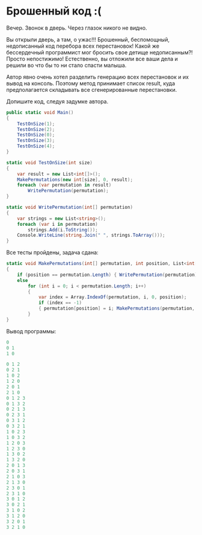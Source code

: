 # Брошенный код :(

Вечер. Звонок в дверь. Через глазок никого не видно.

Вы открыли дверь, а там, о ужас!!! Брошенный, беспомощный, недописанный код перебора всех перестановок! Какой же бессердечный программист мог бросить свое детище недописанным?! Просто непостижимо! Естественно, вы отложили все ваши дела и решили во что бы то ни стало спасти малыша.

Автор явно очень хотел разделить генерацию всех перестановок и их вывод на консоль. Поэтому метод принимает список result, куда предполагается складывать все сгенерированные перестановки.

Допишите код, следуя задумке автора.

```cs
public static void Main()
{
	TestOnSize(1);
	TestOnSize(2);
	TestOnSize(0);
	TestOnSize(3);
	TestOnSize(4);
}

static void TestOnSize(int size)
{
	var result = new List<int[]>();
	MakePermutations(new int[size], 0, result);
	foreach (var permutation in result)
		WritePermutation(permutation);
}

static void WritePermutation(int[] permutation)
{
	var strings = new List<string>();
	foreach (var i in permutation)
		strings.Add(i.ToString());
	Console.WriteLine(string.Join(" ", strings.ToArray()));
}
```

Все тесты пройдены, задача сдана:
```cs
static void MakePermutations(int[] permutation, int position, List<int[]> result)
{
    if (position == permutation.Length) { WritePermutation(permutation); return; }
    else
        for (int i = 0; i < permutation.Length; i++)
        {
            var index = Array.IndexOf(permutation, i, 0, position);
            if (index == -1)
            { permutation[position] = i; MakePermutations(permutation, position + 1, result); }
        }
}
```

Вывод программы:
```cs
0
0 1
1 0

0 1 2
0 2 1
1 0 2
1 2 0
2 0 1
2 1 0
0 1 2 3
0 1 3 2
0 2 1 3
0 2 3 1
0 3 1 2
0 3 2 1
1 0 2 3
1 0 3 2
1 2 0 3
1 2 3 0
1 3 0 2
1 3 2 0
2 0 1 3
2 0 3 1
2 1 0 3
2 1 3 0
2 3 0 1
2 3 1 0
3 0 1 2
3 0 2 1
3 1 0 2
3 1 2 0
3 2 0 1
3 2 1 0
```
